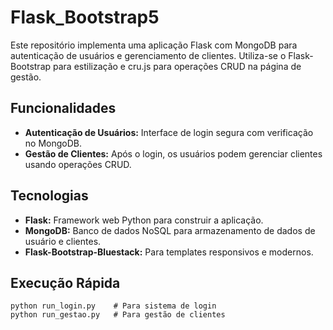 # Flask_Bootstrap5

Este repositório implementa uma aplicação Flask com MongoDB para autenticação de usuários e gerenciamento de clientes. Utiliza-se o Flask-Bootstrap para estilização e cru.js para operações CRUD na página de gestão.

## Funcionalidades

- **Autenticação de Usuários:** Interface de login segura com verificação no MongoDB.
- **Gestão de Clientes:** Após o login, os usuários podem gerenciar clientes usando operações CRUD.

## Tecnologias

- **Flask:** Framework web Python para construir a aplicação.
- **MongoDB:** Banco de dados NoSQL para armazenamento de dados de usuário e clientes.
- **Flask-Bootstrap-Bluestack:** Para templates responsivos e modernos.

## Execução Rápida

```shell
python run_login.py    # Para sistema de login
python run_gestao.py   # Para gestão de clientes
